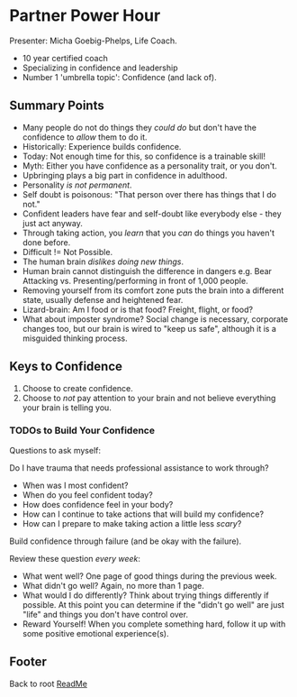 # Partner Power Hour

Presenter: Micha Goebig-Phelps, Life Coach.

- 10 year certified coach
- Specializing in confidence and leadership  
- Number 1 'umbrella topic': Confidence (and lack of).

## Summary Points

- Many people do not do things they *could do* but don't have the confidence to *allow* them to do it.
- Historically: Experience builds confidence.
- Today: Not enough time for this, so confidence is a trainable skill!
- Myth: Either you have confidence as a personality trait, or you don't.
- Upbringing plays a big part in confidence in adulthood.
- Personality *is not permanent*.
- Self doubt is poisonous: "That person over there has things that I do not."
- Confident leaders have fear and self-doubt like everybody else - they just act anyway.
- Through taking action, you *learn* that you *can* do things you haven't done before.
- Difficult != Not Possible.
- The human brain *dislikes doing new things*.
- Human brain cannot distinguish the difference in dangers e.g. Bear Attacking vs. Presenting/performing in front of 1,000 people.
- Removing yourself from its comfort zone puts the brain into a different state, usually defense and heightened fear.
- Lizard-brain: Am I food or is that food? Freight, flight, or food?
- What about imposter syndrome? Social change is necessary, corporate changes too, but our brain is wired to "keep us safe", although it is a misguided thinking process.

## Keys to Confidence

1. Choose to create confidence.
1. Choose to *not* pay attention to your brain and not believe everything your brain is telling you.

### TODOs to Build Your Confidence

Questions to ask myself:

Do I have trauma that needs professional assistance to work through?  

- When was I most confident?
- When do you feel confident today?
- How does confidence feel in your body?
- How can I continue to take actions that will build my confidence?
- How can I prepare to make taking action a little less *scary*?

Build confidence through failure (and be okay with the failure).

Review these question *every week*:

- What went well? One page of good things during the previous week.
- What didn't go well? Again, no more than 1 page.
- What would I do differently? Think about trying things differently if possible. At this point you can determine if the "didn't go well" are just "life" and things you don't have control over.
- Reward Yourself! When you complete something hard, follow it up with some positive emotional experience(s).

## Footer

Back to root [ReadMe](../README.html)